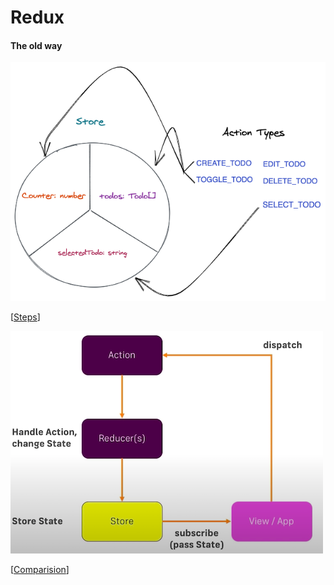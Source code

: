 # Redux
#### The old way
![store](assets/img/store.png)

[[Steps]]

![workflow](assets/img/redux-workflow.png)

[[Comparision]]

[//begin]: # "Autogenerated link references for markdown compatibility"
[Steps]: steps "Steps"
[Comparision]: comparision "Comparision"
[//end]: # "Autogenerated link references"